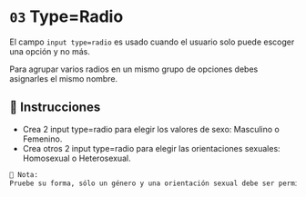 # `03` Type=Radio 

El campo `input type=radio` es usado cuando el usuario solo puede escoger una opción y no más.

Para agrupar varios radios en un mismo grupo de opciones debes asignarles el mismo nombre.

## 📝 Instrucciones

- Crea 2 input type=radio para elegir los valores de sexo: Masculino o Femenino.
- Crea otros 2 input type=radio para elegir las orientaciones sexuales: Homosexual o Heterosexual.

```txt
📎 Nota: 
Pruebe su forma, sólo un género y una orientación sexual debe ser permitido elegir.
```
